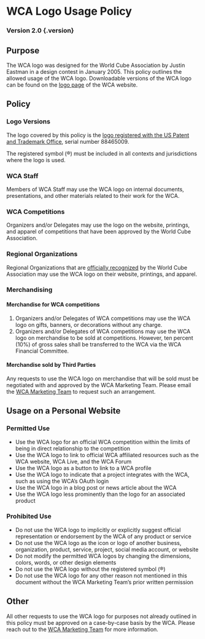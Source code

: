 # WCA Logo Usage Policy

### Version 2.0 {.version}

## Purpose

The WCA logo was designed for the World Cube Association by Justin Eastman in a design contest in January 2005. This policy outlines the allowed usage of the WCA logo. Downloadable versions of the WCA logo can be found on the [logo page](https://www.worldcubeassociation.org/logo) of the WCA website.

## Policy

### Logo Versions

The logo covered by this policy is the [logo registered with the US Patent and Trademark Office](https://tsdr.uspto.gov/#caseNumber=88465009&caseSearchType=US_APPLICATION&caseType=DEFAULT&searchType=statusSearch), serial number 88465009.

The registered symbol (®) must be included in all contexts and jurisdictions where the logo is used.

### WCA Staff

Members of WCA Staff may use the WCA logo on internal documents, presentations, and other materials related to their work for the WCA.

### WCA Competitions

Organizers and/or Delegates may use the logo on the website, printings, and apparel of competitions that have been approved by the World Cube Association.

### Regional Organizations

Regional Organizations that are [officially recognized](wca{organizations}) by the World Cube Association may use the WCA logo on their website, printings, and apparel.

### Merchandising

#### Merchandise for WCA competitions

1. Organizers and/or Delegates of WCA competitions may use the WCA logo on gifts, banners, or decorations without any charge.
2. Organizers and/or Delegates of WCA competitions may use the WCA logo on merchandise to be sold at competitions. However, ten percent (10%) of gross sales shall be transferred to the WCA via the WCA Financial Committee.

#### Merchandise sold by Third Parties

Any requests to use the WCA logo on merchandise that will be sold must be negotiated with and approved by the WCA Marketing Team. Please email the [WCA Marketing Team](mailto:marketing@worldcubeassociation.org) to request such an arrangement.

## Usage on a Personal Website

### Permitted Use

- Use the WCA logo for an official WCA competition within the limits of being in direct relationship to the competition
- Use the WCA logo to link to official WCA affiliated resources such as the WCA website, WCA Live, and the WCA Forum
- Use the WCA logo as a button to link to a WCA profile
- Use the WCA logo to indicate that a project integrates with the WCA, such as using the WCA’s OAuth login
- Use the WCA logo in a blog post or news article about the WCA
- Use the WCA logo less prominently than the logo for an associated product

### Prohibited Use

- Do not use the WCA logo to implicitly or explicitly suggest official representation or endorsement by the WCA of any product or service
- Do not use the WCA logo as the icon or logo of another business, organization, product, service, project, social media account, or website
- Do not modify the permitted WCA logos by changing the dimensions, colors, words, or other design elements
- Do not use the WCA logo without the registered symbol (®)
- Do not use the WCA logo for any other reason not mentioned in this document without the WCA Marketing Team’s prior written permission

## Other

All other requests to use the WCA logo for purposes not already outlined in this policy must be approved on a case-by-case basis by the WCA. Please reach out to the [WCA Marketing Team](mailto:marketing@worldcubeassociation.org) for more information.
